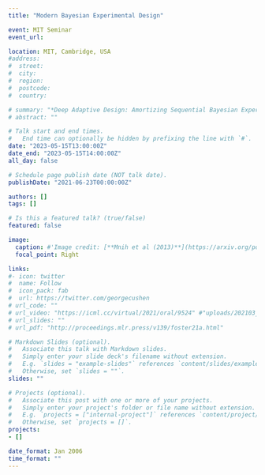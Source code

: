```yaml
---
title: "Modern Bayesian Experimental Design"

event: MIT Seminar
event_url:

location: MIT, Cambridge, USA
#address:
#  street:
#  city:
#  region:
#  postcode:
#  country:

# summary: "*Deep Adaptive Design: Amortizing Sequential Bayesian Experimental Design* (with A. Foster, I. Malik and T. Rainforth), long presentation at ICML 2021, Bayesian Learning 1 session."
# abstract: ""

# Talk start and end times.
#   End time can optionally be hidden by prefixing the line with `#`.
date: "2023-05-15T13:00:00Z"
date_end: "2023-05-15T14:00:00Z"
all_day: false

# Schedule page publish date (NOT talk date).
publishDate: "2021-06-23T00:00:00Z"

authors: []
tags: []

# Is this a featured talk? (true/false)
featured: false

image:
  caption: #'Image credit: [**Mnih et al (2013)**](https://arxiv.org/pdf/1312.5602.pdf)'
  focal_point: Right

links:
#- icon: twitter
#  name: Follow
#  icon_pack: fab
#  url: https://twitter.com/georgecushen
# url_code: ""
# url_video: "https://icml.cc/virtual/2021/oral/9524" #"uploads/202103_deepprob_DQN.pdf"
# url_slides: ""
# url_pdf: "http://proceedings.mlr.press/v139/foster21a.html"

# Markdown Slides (optional).
#   Associate this talk with Markdown slides.
#   Simply enter your slide deck's filename without extension.
#   E.g. `slides = "example-slides"` references `content/slides/example-slides.md`.
#   Otherwise, set `slides = ""`.
slides: ""

# Projects (optional).
#   Associate this post with one or more of your projects.
#   Simply enter your project's folder or file name without extension.
#   E.g. `projects = ["internal-project"]` references `content/project/deep-learning/index.md`.
#   Otherwise, set `projects = []`.
projects:
- []

date_format: Jan 2006
time_format: ""
---
```


